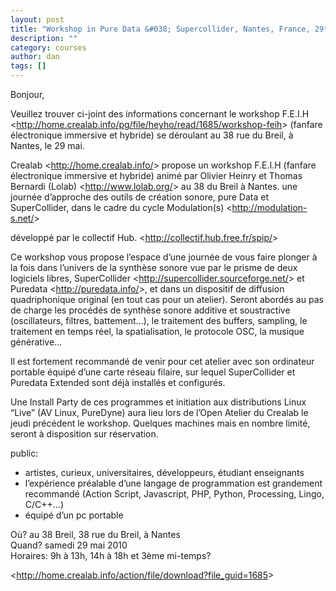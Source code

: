 ```yaml
---
layout: post
title: "Workshop in Pure Data &#038; Supercollider, Nantes, France, 29th May"
description: ""
category: courses
author: dan
tags: []
---
```

<p>Bonjour,</p>
<p>Veuillez trouver ci-joint des informations concernant le workshop  F.E.I.H &lt;<a href="http://home.crealab.info/pg/file/heyho/read/1685/workshop-feih" target="_blank">http://home.crealab.info/pg/file/heyho/read/1685/workshop-feih</a>&gt;  (fanfare électronique immersive et hybride) se déroulant au 38 rue du  Breil, à Nantes, le 29 mai.</p>
<p>Crealab &lt;<a href="http://home.crealab.info/" target="_blank">http://home.crealab.info/</a>&gt;  propose un workshop F.E.I.H (fanfare électronique immersive et hybride)  animé par Olivier Heinry et Thomas Bernardi (Lolab) &lt;<a href="http://www.lolab.org/" target="_blank">http://www.lolab.org/</a>&gt;  au 38 du Breil à Nantes. une journée d&#8217;approche des outils de création  sonore, pure Data et SuperCollider, dans le cadre du cycle Modulation(s)  &lt;<a href="http://modulation-s.net/" target="_blank">http://modulation-s.net/</a>&gt;</p>
<p>développé  par le collectif Hub. &lt;<a href="http://collectif.hub.free.fr/spip/" target="_blank">http://collectif.hub.free.fr/spip/</a>&gt;</p>
<p>Ce workshop vous propose l&#8217;espace d&#8217;une journée de vous faire plonger à  la fois dans l&#8217;univers de la synthèse sonore vue par le prisme de deux  logiciels libres, SuperCollider &lt;<a href="../" target="_blank">http://supercollider.sourceforge.net/</a>&gt;  et Puredata &lt;<a href="http://puredata.info/" target="_blank">http://puredata.info/</a>&gt;,  et dans un dispositif de diffusion quadriphonique original (en tout cas  pour un atelier). Seront abordés au pas de charge les procédés de  synthèse sonore additive et soustractive (oscillateurs, filtres,  battement&#8230;), le traitement des buffers, sampling, le traitement en  temps réel, la spatialisation, le protocole OSC, la musique  générative&#8230;</p>
<p>Il est fortement recommandé de venir pour cet atelier avec son  ordinateur portable équipé d&#8217;une carte réseau filaire, sur lequel  SuperCollider et Puredata Extended sont déjà installés et configurés.</p>
<p>Une Install Party de ces programmes et initiation aux distributions  Linux &#8220;Live&#8221; (AV Linux, PureDyne) aura lieu lors de l&#8217;Open Atelier du  Crealab le jeudi précédent le workshop. Quelques machines mais en nombre  limité, seront à disposition sur réservation.</p>
<p>public:</p>
<ul>
<li>artistes, curieux, universitaires, développeurs, étudiant  enseignants</li>
<li>l&#8217;expérience préalable d&#8217;une langage de programmation est grandement recommandé (Action Script, Javascript, PHP, Python, Processing, Lingo, C/C++&#8230;)</li>
<li>équipé d&#8217;un pc portable</li>
</ul>
<p>Où? au 38 Breil, 38 rue du Breil, à Nantes<br />
Quand? samedi 29 mai 2010<br />
Horaires: 9h à 13h, 14h à 18h et 3ème mi-temps?</p>
<p>&lt;<a href="http://home.crealab.info/action/file/download?file_guid=1685" target="_blank">http://home.crealab.info/action/file/download?file_guid=1685</a>&gt;</p>

